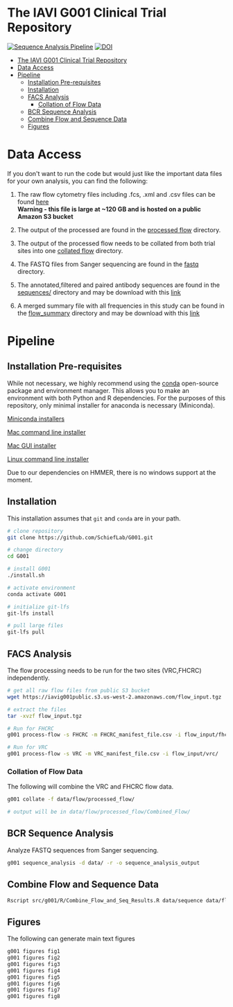 # The IAVI G001 Clinical Trial Repository

[![Sequence Analysis Pipeline](https://github.com/SchiefLab/G001/workflows/Sequence%20Analysis%20Pipeline/badge.svg)](https://github.com/SchiefLab/G001/actions/workflows/integration.yml)
[![DOI](https://zenodo.org/badge/517925817.svg)](https://zenodo.org/badge/latestdoi/517925817)

- [The IAVI G001 Clinical Trial Repository](#the-iavi-g001-clinical-trial-repository)
- [Data Access](#data-access)
- [Pipeline](#pipeline)
  - [Installation Pre-requisites](#installation-pre-requisites)
  - [Installation](#installation)
  - [FACS Analysis](#facs-analysis)
    - [Collation of Flow Data](#collation-of-flow-data)
  - [BCR Sequence Analysis](#bcr-sequence-analysis)
  - [Combine Flow and Sequence Data](#combine-flow-and-sequence-data)
  - [Figures](#figures)

# Data Access

If you don't want to run the code but would just like the important data files for your own analysis, you can find the following:

1. The raw flow cytometry files including .fcs, .xml and .csv files can be found [here](https://iavig001public.s3.us-west-2.amazonaws.com/flow_input.tgz)
   <br> **Warning - this file is large at ~120 GB and is hosted on a public Amazon S3 bucket**

2. The output of the processed are found in the [processed flow](data/flow/processed_flow/) directory.

3. The output of the processed flow needs to be collated from both trial sites into one [collated flow](data/flow/collated_flow/) directory.

4. The FASTQ files from Sanger sequencing are found in the [fastq](data/sequence/fastq) directory.

5. The annotated,filtered and paired antibody sequences are found in the [sequences/](data/figures/sequences/) directory and may be download with this [link](https://github.com/SchiefLab/G001/raw/main/data/figures/sequences/unblinded_sequences.csv.gz)

6. A merged summary file with all frequencies in this study can be found in the [flow_summary](data/figures/flow_summary) directory and may be download with this [link](https://github.com/SchiefLab/G001/raw/main/data/figures/flow_summary/flow_and_sequences.csv.gz)

# Pipeline

## Installation Pre-requisites

While not necessary, we highly recommend using the [conda](https://docs.conda.io/en/latest/) open-source package and environment manager. This allows you to make an environment with both Python and R dependencies. For the purposes of this repository, only minimal installer for anaconda is necessary (Miniconda).

<ins>Miniconda installers</ins>

[Mac command line installer](https://repo.anaconda.com/miniconda/Miniconda3-latest-MacOSX-x86_64.sh)

[Mac GUI installer](https://repo.anaconda.com/miniconda/Miniconda3-latest-MacOSX-x86_64.pkg)

[Linux command line installer](https://repo.anaconda.com/miniconda/Miniconda3-latest-Linux-x86_64.sh)

Due to our dependencies on HMMER, there is no windows support at the moment.

## Installation

This installation assumes that `git` and `conda` are in your path.

```bash
# clone repository
git clone https://github.com/SchiefLab/G001.git

# change directory
cd G001

# install G001
./install.sh

# activate environment
conda activate G001

# initialize git-lfs
git-lfs install

# pull large files
git-lfs pull
```

## FACS Analysis

The flow processing needs to be run for the two sites (VRC,FHCRC) independently.

```bash
# get all raw flow files from public S3 bucket
wget https://iavig001public.s3.us-west-2.amazonaws.com/flow_input.tgz

# extract the files
tar -xvzf flow_input.tgz

# Run for FHCRC
g001 process-flow -s FHCRC -m FHCRC_manifest_file.csv -i flow_input/fhcrc/

# Run for VRC
g001 process-flow -s VRC -m VRC_manifest_file.csv -i flow_input/vrc/
```

### Collation of Flow Data

The following will combine the VRC and FHCRC flow data.

```bash
g001 collate -f data/flow/processed_flow/

# output will be in data/flow/processed_flow/Combined_Flow/
```

## BCR Sequence Analysis

Analyze FASTQ sequences from Sanger sequencing.

```bash
g001 sequence_analysis -d data/ -r -o sequence_analysis_output
```

## Combine Flow and Sequence Data

```bash
Rscript src/g001/R/Combine_Flow_and_Seq_Results.R data/sequence data/flow/collated_flow
```

## Figures

The following can generate main text figures

```bash
g001 figures fig1
g001 figures fig2
g001 figures fig3
g001 figures fig4
g001 figures fig5
g001 figures fig6
g001 figures fig7
g001 figures fig8
```
